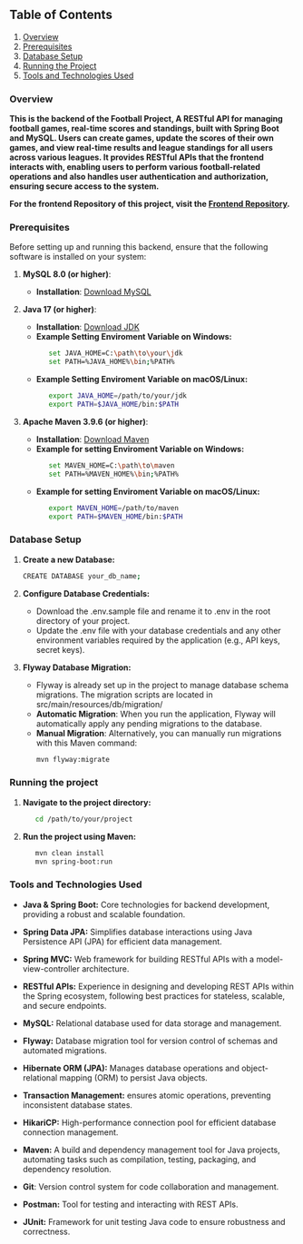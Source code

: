 ## Table of Contents

1. [Overview](#overview)
2. [Prerequisites](#prerequisites)
3. [Database Setup](#database-setup)
4. [Running the Project](#running-the-project)
5. [Tools and Technologies Used](#tools-and-technologies-used)

### Overview
**This is the backend of the Football Project, A RESTful API for managing football games, real-time scores and standings, built with Spring Boot and MySQL.
Users can create games, update the scores of their own games, and view real-time results and league standings for all users across various leagues.
It provides RESTful APIs that the frontend interacts with,
enabling users to perform various football-related operations and also handles user authentication and authorization, ensuring secure access to the system.**

**For the frontend Repository of this project, visit the [Frontend Repository](https://github.com/Full-Stack-ArielSemel/football-project-frontend).**

### Prerequisites
Before setting up and running this backend, ensure that the following software is installed on your system:

1. **MySQL 8.0 (or higher)**:
    - **Installation**: [Download MySQL](https://dev.mysql.com/downloads/installer)
      
2. **Java 17 (or higher)**:
   - **Installation**: [Download JDK](https://www.oracle.com/java/technologies/downloads/?er=221886)
   - **Example Setting Enviroment Variable on Windows:**
     ```bash
        set JAVA_HOME=C:\path\to\your\jdk
        set PATH=%JAVA_HOME%\bin;%PATH%
   - **Example Setting Enviroment Variable on macOS/Linux:**
      ```bash
         export JAVA_HOME=/path/to/your/jdk
         export PATH=$JAVA_HOME/bin:$PATH

3. **Apache Maven 3.9.6 (or higher)**:
   - **Installation**: [Download Maven](https://maven.apache.org/download.cgi)
   - **Example for setting Enviroment Variable on Windows:**
     ```bash
        set MAVEN_HOME=C:\path\to\maven
        set PATH=%MAVEN_HOME%\bin;%PATH%
   - **Example for setting Enviroment Variable on macOS/Linux:**
     ```bash
        export MAVEN_HOME=/path/to/maven
        export PATH=$MAVEN_HOME/bin:$PATH

### Database Setup
1. **Create a new Database:**
   ```bash
   CREATE DATABASE your_db_name;
   
2. **Configure Database Credentials:**
   - Download the .env.sample file and rename it to .env in the root directory of your project.
   - Update the .env file with your database credentials and any other environment variables required by the application (e.g., API keys, secret keys).
     
3. **Flyway Database Migration:**
   - Flyway is already set up in the project to manage database schema migrations. The migration scripts are located in src/main/resources/db/migration/
   - **Automatic Migration**: When you run the application, Flyway will automatically apply any pending migrations to the database.
   - **Manual Migration**: Alternatively, you can manually run migrations with this Maven command:
     ```bash
     mvn flyway:migrate
     
### Running the project

1. **Navigate to the project directory:**
   ```bash
      cd /path/to/your/project
   
2. **Run the project using Maven:**
   ```bash
      mvn clean install
      mvn spring-boot:run

### Tools and Technologies Used

- **Java & Spring Boot:**
    Core technologies for backend development, providing a robust and scalable foundation.

- **Spring Data JPA:** Simplifies database interactions using Java Persistence API (JPA) for efficient data management.

- **Spring MVC:** Web framework for building RESTful APIs with a model-view-controller architecture.
  
- **RESTful APIs:** Experience in designing and developing REST APIs within the Spring ecosystem, following best practices for stateless, scalable, and secure endpoints.
  
- **MySQL:** Relational database used for data storage and management.

- **Flyway:** Database migration tool for version control of schemas and automated migrations.

- **Hibernate ORM (JPA):** Manages database operations and object-relational mapping (ORM) to persist Java objects.
  
- **Transaction Management:** ensures atomic operations, preventing inconsistent database states.

- **HikariCP:** High-performance connection pool for efficient database connection management.

- **Maven:** A build and dependency management tool for Java projects, automating tasks such as compilation, testing, packaging, and dependency resolution.

- **Git**: Version control system for code collaboration and management.

- **Postman:** Tool for testing and interacting with REST APIs.

- **JUnit:** Framework for unit testing Java code to ensure robustness and correctness.
